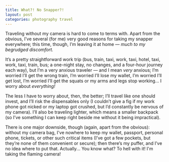 ```yaml
---
title: What?! No Snapper?!
layout: post
categories: photography travel
---
```


Traveling without my camera is hard to come to terms with. Apart from the obvious, I’ve several (for me) very good reasons for taking my snapper everywhere; this time, though, I’m leaving it at home — <i>much to my begrudged discomfort.</i>

It’s a pretty straightforward work trip (bus, train, taxi, work, taxi, hotel, taxi, work, taxi, train, bus; a one-night stay, no changes, and a four-hour journey each way), but I’m a very anxious traveler — and I mean <i>very</i> anxious; I’m worried I’ll get the wrong train, I’m worried I’ll lose my wallet, I’m worried I’ll get lost, I’m worried I’ll get the squats or my arms and legs stop working... I worry about <i>everything!</i>

The less I have to worry about, then, the better; I’ll travel like one should invest, and I’ll risk the dispensables only (I couldn’t give a fig if my work phone got nicked or my laptop got crushed, but I’d constantly be nervous of my camera). I’ll also be traveling lighter, which means a smaller backpack (so I’ve something I can keep right beside me without it being impractical). 

There is one major downside, though (again, apart from the obvious): without my camera bag, I've nowhere to keep my wallet, passport, personal phone, tickets, or other such critical items (I’ve got a few pockets, but they’re none of them convenient or secure); then there’s my puffer, and I’ve no idea where to put that. Actually... You know what? To hell with it! I'm taking the flaming camera!




